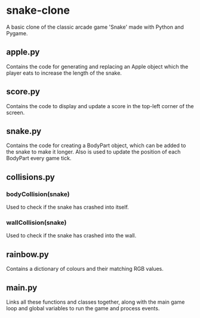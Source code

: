 # snake-clone

A basic clone of the classic arcade game 'Snake' made with Python and Pygame.

## apple.py
Contains the code for generating and replacing an Apple object which the player eats to increase the length of the snake.

## score.py
Contains the code to display and update a score in the top-left corner of the screen.

## snake.py
Contains the code for creating a BodyPart object, which can be added to the snake to make it longer. Also is used to update the position of each BodyPart every game tick.

## collisions.py
### bodyCollision(snake)
Used to check if the snake has crashed into itself.
### wallCollision(snake)
Used to check if the snake has crashed into the wall.

## rainbow.py
Contains a dictionary of colours and their matching RGB values.

## main.py
Links all these functions and classes together, along with the main game loop and global variables to run the game and process events.

